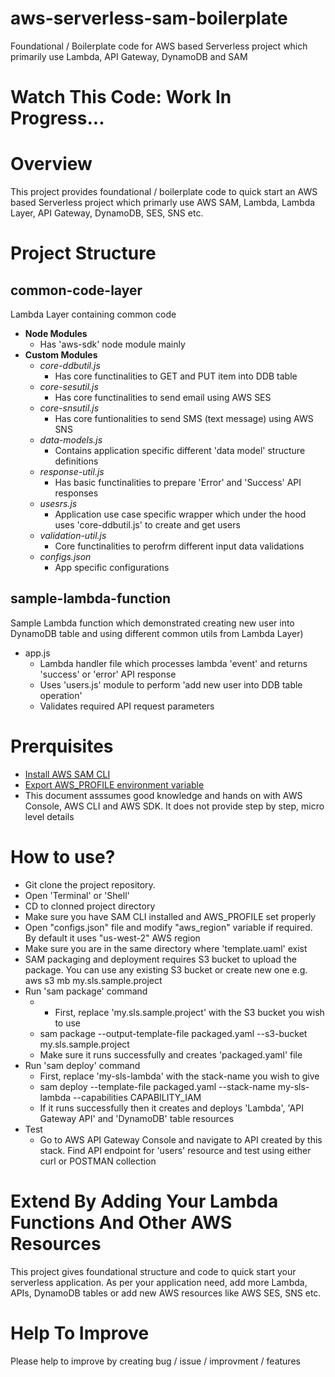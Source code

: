 # aws-serverless-sam-boilerplate
Foundational / Boilerplate code for AWS based Serverless project which primarily use Lambda, API Gateway, DynamoDB and SAM
# Watch This Code: Work In Progress...
# Overview
  This project provides foundational / boilerplate code to quick start an AWS based Serverless project which primarly use AWS SAM, Lambda, Lambda Layer, API Gateway, DynamoDB, SES, SNS etc.
# Project Structure
  ## common-code-layer 
  Lambda Layer containing common code
  - **Node Modules**
    - Has 'aws-sdk' node module mainly
  - **Custom Modules**
    - *core-ddbutil.js*
      - Has core functinalities to GET and PUT item into DDB table
    - *core-sesutil.js*
      - Has core functinalities to send email using AWS SES
    - *core-snsutil.js*
      - Has core funtionalities to send SMS (text message) using AWS SNS
    - *data-models.js*
      - Contains application specific different 'data model' structure definitions
    - *response-util.js*
      - Has basic functinalities to prepare 'Error' and 'Success' API responses
    - *usesrs.js*
      - Application use case specific wrapper which under the hood uses 'core-ddbutil.js' to create and get users
    - *validation-util.js*
      - Core functinalities to perofrm different input data validations
    - *configs.json*
      - App specific configurations
## sample-lambda-function 
  Sample Lambda function which demonstrated creating new user into DynamoDB table and using different common utils from Lambda Layer)
  - app.js
    - Lambda handler file which processes lambda 'event' and returns 'success' or 'error' API response
    - Uses 'users.js' module to perform 'add new user into DDB table operation'
    - Validates required API request parameters
# Prerquisites
- [Install AWS SAM CLI](https://docs.aws.amazon.com/serverless-application-model/latest/developerguide/serverless-sam-cli-install.html)
- [Export AWS_PROFILE environment variable](https://docs.aws.amazon.com/sdk-for-java/v2/developer-guide/credentials.html)
- This document asssumes good knowledge and hands on with AWS Console, AWS CLI and AWS SDK. It does not provide step by step, micro level details
# How to use?
- Git clone the project repository.
- Open 'Terminal' or 'Shell'
- CD to clonned project directory
- Make sure you have SAM CLI installed and AWS_PROFILE set properly
- Open "configs.json" file and modify "aws_region" variable if required. By default it uses "us-west-2" AWS region
- Make sure you are in the same directory where 'template.uaml' exist
- SAM packaging and deployment requires S3 bucket to upload the package. You can use any existing S3 bucket or create new one e.g. aws s3 mb my.sls.sample.project
- Run 'sam package' command
  - - First, replace 'my.sls.sample.project' with the S3 bucket you wish to use
  - sam package --output-template-file packaged.yaml --s3-bucket my.sls.sample.project
  - Make sure it runs successfully and creates 'packaged.yaml' file
- Run 'sam deploy' command
  - First, replace 'my-sls-lambda' with the stack-name you wish to give
  - sam deploy --template-file packaged.yaml --stack-name my-sls-lambda --capabilities CAPABILITY_IAM 
  - If it runs successfully then it creates and deploys 'Lambda', 'API Gateway API' and 'DynamoDB' table resources
- Test
  - Go to AWS API Gateway Console and navigate to API created by this stack. Find API endpoint for 'users' resource and test using either curl or POSTMAN collection
# Extend By Adding Your Lambda Functions And Other AWS Resources
  This project gives foundational structure and code to quick start your serverless application. As per your application need, add more Lambda, APIs, DynamoDB tables or add new AWS resources like AWS SES, SNS etc.
# Help To Improve
  Please help to improve by creating bug / issue / improvment / features

